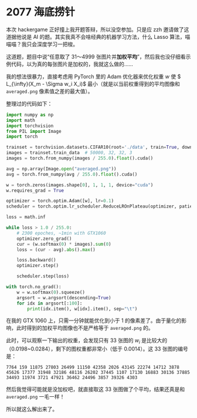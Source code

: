 # 2077 海底捞针

本次 hackergame 正好撞上我开题答辩，所以没空参加。只是应 zzh 邀请做了这道据他说是 AI 的题。其实我真不会啥经典的机器学习方法，什么 Lasso 算法，喵喵喵？我只会深度学习一把梭。

这道题，题目中说“任意取了 31～4999 张图片并**加权平均**”，然后我也没仔细看示例代码，以为真的每张图片是加权的，我就这么做的……

我的想法很暴力，直接考虑用 PyTorch 里的 Adam 优化器来优化权重 $w$ 使 $ L_{\infty}(X_m - \Sigma w_i X_i)$ 最小（就是以当前权重得到的平均图像和 `averaged.png` 像素值之差的最大值）。

整理过的代码如下：

```python
import numpy as np
import math
import torchvision
from PIL import Image
import torch

trainset = torchvision.datasets.CIFAR10(root='./data', train=True, download=True)
images = trainset.train_data  # 50000, 32, 32, 3
images = torch.from_numpy(images / 255.0).float().cuda()

avg = np.array(Image.open("averaged.png"))
avg = torch.from_numpy(avg / 255.0).float().cuda()

w = torch.zeros(images.shape[0], 1, 1, 1, device="cuda")
w.requires_grad = True

optimizer = torch.optim.Adam([w], lr=0.1)
scheduler = torch.optim.lr_scheduler.ReduceLROnPlateau(optimizer, patience=100)

loss = math.inf

while loss > 1.0 / 255.0:
    # 2300 epoches, ~1min with GTX1060
    optimizer.zero_grad()
    cur = (w.softmax(0) * images).sum(0)
    loss = (cur - avg).abs().max()

    loss.backward()
    optimizer.step()

    scheduler.step(loss)

with torch.no_grad():
    w = w.softmax(0).squeeze()
    argsort = w.argsort(descending=True)
    for idx in argsort[:100]:
        print(idx.item(), w[idx].item(), sep="\t")
```

在我的 GTX 1060 上，只需一分钟就能优化到小于 1 的像素差了。由于量化的影响，此时得到的加权平均图像也不是严格等于  `averaged.png` 的。

此时，可以观察一下输出的权重，会发现只有 33 张图的 $w_i$ 是比较大的（0.0198~0.0284），剩下的图权重都非常小（低于 0.0014）。这 33 张图的编号是：

```
7764 159 11875 27803 26499 11150 42358 2026 43145 22274 14712 3878 45626 17377 31948 32186 48116 26202 37445 1107 17130 16883 30136 37885 34493 11974 3721 47921 36462 24496 3857 39326 4303
```

然后我觉得可能就是没加权吧，就直接取这 33 张图做了个平均，结果还真是和  `averaged.png`  一毛一样！

所以就这么解出来了。